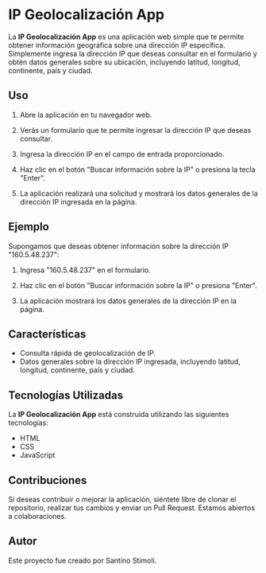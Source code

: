# IP Geolocalización App

La **IP Geolocalización App** es una aplicación web simple que te permite obtener información geográfica sobre una dirección IP específica. Simplemente ingresa la dirección IP que deseas consultar en el formulario y obtén datos generales sobre su ubicación, incluyendo latitud, longitud, continente, país y ciudad.

## Uso

1. Abre la aplicación en tu navegador web.

2. Verás un formulario que te permite ingresar la dirección IP que deseas consultar.

3. Ingresa la dirección IP en el campo de entrada proporcionado.

4. Haz clic en el botón "Buscar información sobre la IP" o presiona la tecla "Enter".

5. La aplicación realizará una solicitud y mostrará los datos generales de la dirección IP ingresada en la página.

## Ejemplo

Supongamos que deseas obtener información sobre la dirección IP "160.5.48.237":

1. Ingresa "160.5.48.237" en el formulario.

2. Haz clic en el botón "Buscar información sobre la IP" o presiona "Enter".

3. La aplicación mostrará los datos generales de la dirección IP en la página.

## Características

- Consulta rápida de geolocalización de IP.
- Datos generales sobre la dirección IP ingresada, incluyendo latitud, longitud, continente, país y ciudad.

## Tecnologías Utilizadas

La **IP Geolocalización App** está construida utilizando las siguientes tecnologías:

- HTML
- CSS
- JavaScript

## Contribuciones

Si deseas contribuir o mejorar la aplicación, siéntete libre de clonar el repositorio, realizar tus cambios y enviar un Pull Request. Estamos abiertos a colaboraciones.

## Autor

Este proyecto fue creado por Santino Stimoli.
